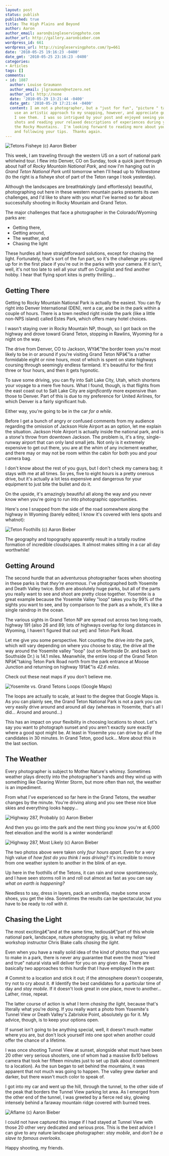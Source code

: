 ```yaml
---
layout: post
status: publish
published: true
title: The High Plains and Beyond
author: Aaron
author_email: aaron@singleservingphoto.com
author_url: http://gallery.aaronbieber.com
wordpress_id: 661
wordpress_url: http://singleservingphoto.com/?p=661
date: '2010-05-25 19:16:23 -0400'
date_gmt: '2010-05-25 23:16:23 -0400'
categories:
- Articles
tags: []
comments:
- id: 1887
  author: Louise Graumann
  author_email: jlgraumann@netzero.net
  author_url: http://none
  date: '2010-05-29 13:21:44 -0400'
  date_gmt: '2010-05-29 17:21:44 -0400'
  content: I am not a photographer, but a "just for fun", "picture " taker.  I do
    use an artistic approach to my snapping, however, and appreciate good photos when
    I see them.  I was so intrigued by your post and enjoyed seeing your wonderful
    shots and reading your relaxed descriptions of experiences during your trip  to
    the Rocky Mountains.  I'm looking forward to reading more about your adventures
    and following your tips.  Thanks again.
---
```

![Tetons Fisheye (c) Aaron
Bieber](http://singleservingphoto.com/wp-content/uploads/2010/05/teton4-300x199.jpg "Tetons Fisheye")

This week, I am traveling through the western US on a sort of national
park whirlwind tour. I flew into Denver, CO on Sunday, took a quick
jaunt through about half of *Rocky Mountain National Park*, and now
I'm hanging out in *Grand Teton National Park* until tomorrow when
I'll head up to *Yellowstone* (to the right is a fisheye shot of part
of the Teton range I took yesterday).

Although the landscapes are breathtakingly (and effortlessly) beautiful,
photographing out here in these western mountain parks presents its own
challenges, and I'd like to share with you what I've learned so far
about successfully shooting in Rocky Mountain and Grand Teton.<span
id="more"></span><span id="more-661"></span>

The major challenges that face a photographer in the Colorado/Wyoming
parks are:

* Getting there,
 * Getting around,
 * The weather, and
 * Chasing the light

These hurdles all have straightforward solutions, except for chasing the
light. Fortunately, that's sort of the fun part, so it's the challenge
you signed up for in the first place if you're out in the parks with
your camera. If it isn't, well, it's not too late to sell all your stuff
on Craigslist and find another hobby. I hear that flying sport kites is
pretty thrilling...

## Getting There

Getting to Rocky Mountain National Park is actually the easiest. You can
fly right into Denver International (DEN), rent a car, and be in the
park within a couple of hours. There is a town nestled right inside the
park (like a little non-NPS island) called Estes Park, which offers many
hotel choices.

I wasn't staying over in Rocky Mountain NP, though, so I got back on the
highway and drove toward Grand Teton, stopping in Rawlins, Wyoming for a
night on the way.

The drive from Denver, CO to Jackson, WYâ€”the border town you're most
likely to be in or around if you're visiting Grand Teton NPâ€”is a
rather formidable eight or nine hours, most of which is spent on state
highways coursing through seemingly endless farmland. It's beautiful for
the first three or four hours, and then it gets hypnotic.

To save some driving, you can fly into Salt Lake City, Utah, which
shortens your voyage to a mere five hours. What I found, though, is that
flights from the east coast out to Salt Lake City are _significantly_
more expensive than those to Denver. Part of this is due to my
preference for United Airlines, for which Denver is a fairly significant
hub.

Either way, you're going to be in the car _for a while_.

Before I get a bunch of angry or confused comments from my audience
regarding the omission of Jackson Hole Airport as an option, let me
explain the situation. Jackson Hole Airport is actually inside the
national park, and is a stone's throw from downtown Jackson. The problem
is, it's a tiny, single-runway airport that can only land small jets.
Not only is it extremely expensive to get out there, you are at the whim
of any inclement weather, and there may or may not be room within the
cabin for both you and your camera bag.

I don't know about the rest of you guys, but I don't check my camera
bag; it stays with me at all times. So yes, five to eight hours is a
pretty onerous drive, but it's actually a lot less expensive and
dangerous for your equipment to just bite the bullet and do it.

On the upside, it's amazingly beautiful all along the way and you never
know when you're going to run into photographic opportunities.

Here's one I snapped from the side of the road somewhere along the
highway in Wyoming (barely edited; I know it's covered with lens spots
and whatnot):

![Teton Foothills (c) Aaron
Bieber](http://singleservingphoto.com/wp-content/uploads/2010/05/teton3.jpg "Teton Foothills")

The geography and topography apparently result in a totally routine
formation of incredible cloudscapes. It almost makes sitting in a car
all day worthwhile!

## Getting Around

The second hurdle that an adventurous photographer faces when shooting
in these parks is that _they're enormous_. I've photographed both
Yosemite and Death Valley twice. Both are absolutely huge parks, but all
of the parts you really want to see and shoot are pretty close together.
Yosemite is a great example because the Yosemite Valley "loop" takes you
by 99% of the sights you want to see, and by comparison to the park as a
whole, it's like a single raindrop in the ocean.

The various sights in Grand Teton NP are spread out across two long
roads, highway 191 (also 26 and 89; lots of highways overlap for long
distances in Wyoming, I haven't figured that out yet) and Teton Park
Road.

Let me give you some perspective. Not counting the drive _into_ the
park, which will vary depending on where you choose to stay, the drive
all the way around the Yosemite valley "loop" (out on Northside Dr. and
back on Southside Dr.) is 14.1 miles. Meanwhile, the entire loop of the
Grand Teton NPâ€”taking Teton Park Road north from the park entrance at
Moose Junction and returning on highway 191â€”is _42.6 miles_.

Check out these neat maps if you don't believe me.

![Yosemite vs. Grand Tetons Loops (Google
Maps)](http://singleservingphoto.com/wp-content/uploads/2010/05/Yosemite-Tetons-Maps.jpg "Yosemite vs. Grand Tetons Loops")

The loops are actually to scale, at least to the degree that Google Maps
is. As you can plainly see, the Grand Teton National Park is not a park
you can very easily drive around and around all day (whereas in
Yosemite, that's all I did... Around and around...)

This has an impact on your flexibility in choosing locations to shoot.
Let's say you want to photograph sunset and you aren't exactly sure
exactly where a good spot might be. At least in Yosemite you can drive
by all of the candidates in 30 minutes. In Grand Teton, good luck...
More about this in the last section.

## The Weather

Every photographer is subject to Mother Nature's whimsy. Sometimes
weather plays directly into the photographer's hands and they wind up
with something like Clearing Winter Storm, but more often than not, the
weather is an impediment.

From what I've experienced so far here in the Grand Tetons, the weather
changes by the minute. You're driving along and you see these nice blue
skies and everything looks happy...

![Highway 287, Probably (c) Aaron
Bieber](http://singleservingphoto.com/wp-content/uploads/2010/05/teton1.jpg "Highway 287, Probably")

And then you go into the park and the next thing you know you're at
6,000 feet elevation and the world is a winter wonderland!

![Highway 287, Most Likely (c) Aaron
Bieber](http://singleservingphoto.com/wp-content/uploads/2010/05/teton2.jpg "Highway 287, Most Likely")

The two photos above were taken only _four hours apart_. Even for a
very high value of _how fast do you think I was driving?_ it's
incredible to move from one weather system to another in the blink of an
eye.

Up here in the foothills of the Tetons, it can rain and snow
spontaneously, and I have seen storms roll in and roll out almost as
fast as you can say _what on earth is happening?_

Needless to say, dress in layers, pack an umbrella, maybe some snow
shoes, you get the idea. Sometimes the results can be spectacular, but
you have to be ready to _roll with it_.

## Chasing the Light

The most excitingâ€”and at the same time, tediousâ€”part of this whole
national park, landscape, nature photography gig, is what my fellow
workshop instructor Chris Blake calls _chasing the light_.

Even when you have a really solid idea of the kind of photos that you
want to make in a park, there is never any guarantee that even the most
"tried and true" natural vista will deliver for you on any given day.
There are basically two approaches to this hurdle that I have employed
in the past:

\# Commit to a location and stick it out; if the atmosphere doesn't
cooperate, try not to cry about it.
 \# Identify the best candidates for a particular time of day and _stay
mobile_. If it doesn't look great in one place, move to another...
Lather, rinse, repeat.

The latter course of action is what I term _chasing the light_,
because that's literally what you're doing. If you really want a photo
from Yosemite's Tunnel View or Death Valley's Zabriskie Point,
absolutely go for it. My advice, though, is to keep your options open.

If sunset isn't going to be anything special, well, it doesn't much
matter where you are, but don't lock yourself into one spot when another
could offer the chance of a lifetime.

I was once shooting Tunnel View at sunset, alongside what must have been
20 other very serious shooters, one of whom had a massive 8x10 bellows
camera that took her fifteen minutes just to set up (talk about
commitment to a location). As the sun began to set behind the mountains,
it was apparent that not much was going to happen. The valley grew
darker and darker, but there wasn't much color to speak of.

I got into my car and went up the hill, through the tunnel, to the other
side of the peak that borders the Tunnel View parking lot area. As I
emerged from the other end of the tunnel, I was greeted by a fierce red
sky, glowing intensely behind a faraway mountain ridge covered with
burned trees.

![Aflame (c) Aaron
Bieber](http://singleservingphoto.com/wp-content/uploads/2010/05/900-590x393.jpg "Aflame")

I could not have captured this image if I had stayed at Tunnel View with
those 20 other very dedicated and serious pros. This is the best advice
I can give to any nature landscape photographer: _stay mobile_, and
_don't be a slave to famous overlooks_.

Happy shooting, my friends.
